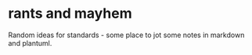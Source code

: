 # rants and mayhem
Random ideas for standards - some place to jot some notes in markdown and plantuml.


